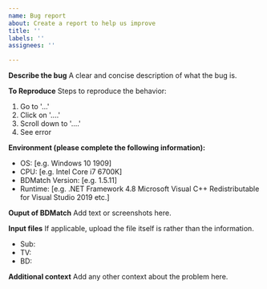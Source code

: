 ```yaml
---
name: Bug report
about: Create a report to help us improve
title: ''
labels: ''
assignees: ''

---
```


**Describe the bug**
A clear and concise description of what the bug is.

**To Reproduce**
Steps to reproduce the behavior:
1. Go to '...'
2. Click on '....'
3. Scroll down to '....'
4. See error

**Environment (please complete the following information):**
 - OS: [e.g. Windows 10 1909]
 - CPU: [e.g. Intel Core i7 6700K]
 - BDMatch Version: [e.g. 1.5.11]
 - Runtime: 
    [e.g. 
    .NET Framework 4.8
    Microsoft Visual C++ Redistributable for Visual Studio 2019
    etc.]

**Ouput of BDMatch**
Add text or screenshots here.

**Input files**
If applicable, upload the file itself is rather than the information.
 - Sub:
 - TV:
 - BD:

**Additional context**
Add any other context about the problem here.
